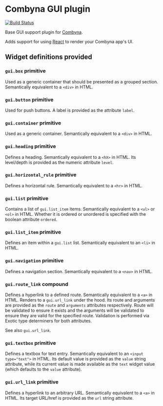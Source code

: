 Combyna GUI plugin
==================

[![Build Status](https://secure.travis-ci.org/combyna/gui-plugin.png?branch=master)](http://travis-ci.org/combyna/gui-plugin)

Base GUI support plugin for [Combyna](https://github.com/combyna/combyna).

Adds support for using [React](https://reactjs.org/) to render your Combyna app's UI.

## Widget definitions provided

### `gui.box` primitive
Used as a generic container that should be presented as a grouped section.
Semantically equivalent to a `<div>` in HTML.

### `gui.button` primitive
Used for push buttons. A label is provided as the attribute `label`.

### `gui.container` primitive
Used as a generic container. Semantically equivalent to a `<div>` in HTML.

### `gui.heading` primitive
Defines a heading. Semantically equivalent to a `<hX>` in HTML.
Its level/depth is provided as the numeric attribute `level`.

### `gui.horizontal_rule` primitive
Defines a horizontal rule. Semantically equivalent to a `<hr>` in HTML.

### `gui.list` primitive
Contains a list of `gui.list_item` items.
Semantically equivalent to a `<ul>` or `<ol>` in HTML.
Whether it is ordered or unordered is specified with the boolean attribute `ordered`.

### `gui.list_item` primitive
Defines an item within a `gui.list` list.
Semantically equivalent to an `<li>` in HTML.

### `gui.navigation` primitive
Defines a navigation section. Semantically equivalent to a `<nav>` in HTML.

### `gui.route_link` compound
Defines a hyperlink to a defined route. Semantically equivalent to a `<a>` in HTML.
Renders to a `gui.url_link` under the hood.
Its route and arguments are provided as the `route` and `arguments`
attributes respectively. Route will be validated to ensure it exists
and the arguments will be validated to ensure they are valid for the specified route.
Validation is performed via Exotic type determiners for both attributes.

See also `gui.url_link`.

### `gui.textbox` primitive
Defines a textbox for text entry. Semantically equivalent to an `<input type="text">` in HTML.
Its default value is provided as the `value` string attribute,
while its current value is made available as the `text` widget value (which defaults to the `value` attribute).

### `gui.url_link` primitive
Defines a hyperlink to an arbitrary URL. Semantically equivalent to a `<a>` in HTML.
Its target URL/href is provided as the `url` string attribute.
